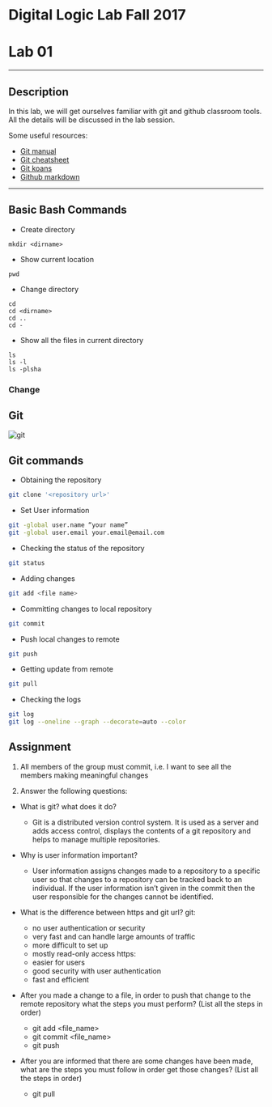 # Digital Logic Lab Fall 2017
# Lab 01
-----------------------------------------------------------

## Description

In this lab, we will get ourselves familiar with git and github classroom tools.
All the details will be discussed in the lab session.

Some useful resources:
  - [Git manual](https://git-scm.com/doc)
  - [Git cheatsheet](http://ndpsoftware.com/git-cheatsheet.html)
  - [Git koans](http://stevelosh.com/blog/2013/04/git-koans/)
  - [Github markdown](https://guides.github.com/features/mastering-markdown/)
  
-----------------------------------------------------------

## Basic Bash Commands

  - Create directory
  ```Shell
  mkdir <dirname>
  ```

  - Show current location
  ```Shell
  pwd
  ```

  - Change directory
  ```Shell
  cd
  cd <dirname>
  cd ..
  cd -
  ```
  
  - Show all the files in current directory
  ```Shell
  ls
  ls -l
  ls -plsha
  ```
  
### Change 

## Git

![git](pics/git.2.14.1.png)

## Git commands
  - Obtaining the repository
  ```Bash
  git clone '<repository url>'
  ```
  
  - Set User information
  ```Bash
  git -global user.name “your name”
  git -global user.email your.email@email.com
  ```

  - Checking the status of the repository
  ```Bash
  git status
  ```

  - Adding changes
  ```Bash
  git add <file name>
  ```

  - Committing changes to local repository
  ```Bash
  git commit
  ```

  - Push local changes to remote
  ```Bash
  git push
  ```

  - Getting update from remote
  ```Bash
  git pull
  ```

  - Checking the logs
  ```Bash
  git log
  git log --oneline --graph --decorate=auto --color
  ```

## Assignment

  1. All members of the group must commit, i.e. I want to see all the members making meaningful changes

  2. Answer the following questions:

  - What is git? what does it do?
  	- Git is a distributed version control system. It is used as a server and adds 		access control, displays the contents of a git repository and helps to manage 		multiple repositories.

  - Why is user information important?
	- User information assigns changes made to a repository to a specific user so that 	changes to a repository can be tracked back to an individual. If the user 		information isn’t given in the commit then the user responsible for the changes 	cannot be identified.

  - What is the difference between https and git url?
  	git:
	- no user authentication or security
	- very fast and can handle large amounts of traffic
	- more difficult to set up
	- mostly read-only access
	https:
	- easier for users
	- good security with user authentication
	- fast and efficient

  - After you made a change to a file, in order to push that change to the remote repository what the steps you must perform? (List all the steps in order)
	- git add <file_name>
	- git commit <file_name>
	- git push
  - After you are informed that there are some changes have been made, what are the steps you must follow in order get those changes? (List all the steps in order)
	- git pull
